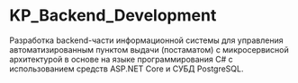# KP_Backend_Development
Разработка backend-части информационной системы для управления автоматизированным пунктом выдачи (постаматом) c микросервисной архитектурой в основе на языке программирования C# с использованием средств ASP.NET Core и СУБД PostgreSQL.
